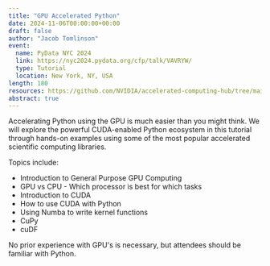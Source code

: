 ```yaml
---
title: "GPU Accelerated Python"
date: 2024-11-06T00:00:00+00:00
draft: false
author: "Jacob Tomlinson"
event:
  name: PyData NYC 2024
  link: https://nyc2024.pydata.org/cfp/talk/VAVRYW/
  type: Tutorial
  location: New York, NY, USA
length: 180
resources: https://github.com/NVIDIA/accelerated-computing-hub/tree/main/gpu-python-tutorial
abstract: true
---
```


Accelerating Python using the GPU is much easier than you might think. We will explore the powerful CUDA-enabled Python ecosystem in this tutorial through hands-on examples using some of the most popular accelerated scientific computing libraries.

Topics include:
- Introduction to General Purpose GPU Computing
- GPU vs CPU - Which processor is best for which tasks
- Introduction to CUDA
- How to use CUDA with Python
- Using Numba to write kernel functions
- CuPy
- cuDF

No prior experience with GPU's is necessary, but attendees should be familiar with Python.

